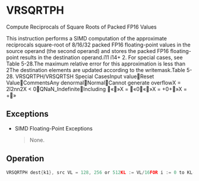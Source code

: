 # VRSQRTPH

Compute Reciprocals of Square Roots of Packed FP16 Values

This instruction performs a SIMD computation of the approximate reciprocals square-root of 8/16/32 packed FP16 floating-point values in the source operand (the second operand) and stores the packed FP16 floating-point results in the destination operand. í11  í14+ 2.
For special cases, see Table 5-28.The maximum relative error for this approximation is less than 2The destination elements are updated according to the writemask.Table 5-28.
VRSQRTPH/VRSQRTSH Special CasesInput valueReset ValueCommentsAny denormalNormalCannot generate overflowX = 2 î2nn2X < 0QNaN_IndefiniteIncluding «»X = «0«»X = +0+»X = +»

## Exceptions

- SIMD Floating-Point Exceptions
  > None.

## Operation

```C
VRSQRTPH dest{k1}, src VL = 128, 256 or 512KL := VL/16FOR i := 0 to KL-1:IF k1[i] or *no writemask*:IF SRC is memory and (EVEX.b = 1):tsrc := src.fp16[0]ELSE:tsrc := src.fp16[i]DEST.fp16[i] := APPROXIMATE(1.0 / SQRT(tsrc) )ELSE IF *zeroing*:DEST.fp16[i] := 0//else DEST.fp16[i] remains unchangedDEST[MAXVL-1:VL] := 0 Intel C/C++ Compiler Intrinsic EquivalentVRSQRTPH __m128h _mm_mask_rsqrt_ph (__m128h src, __mmask8 k, __m128h a);VRSQRTPH __m128h _mm_maskz_rsqrt_ph (__mmask8 k, __m128h a);VRSQRTPH __m128h _mm_rsqrt_ph (__m128h a);VRSQRTPH __m256h _mm256_mask_rsqrt_ph (__m256h src, __mmask16 k, __m256h a);VRSQRTPH __m256h _mm256_maskz_rsqrt_ph (__mmask16 k, __m256h a);VRSQRTPH __m256h _mm256_rsqrt_ph (__m256h a);VRSQRTPH __m512h _mm512_mask_rsqrt_ph (__m512h src, __mmask32 k, __m512h a);VRSQRTPH __m512h _mm512_maskz_rsqrt_ph (__mmask32 k, __m512h a);VRSQRTPH __m512h _mm512_rsqrt_ph (__m512h a);
```
